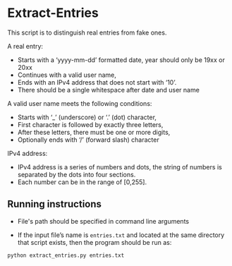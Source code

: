 # Extract-Entries

This script is to distinguish real entries from fake ones.

 A real entry:
- Starts with a ‘yyyy-mm-dd’ formatted date, year should only be 19xx or 20xx
- Continues with a valid user name,
- Ends with an IPv4 address that does not start with ‘10’.
- There should be a single whitespace after date and user name

A valid user name meets the following conditions:
- Starts with ‘_’ (underscore) or ‘.’ (dot) character,
- First character is followed by exactly three letters,
- After these letters, there must be one or more digits,
- Optionally ends with ‘/’ (forward slash) character

IPv4 address:
- IPv4 address is a series of numbers and dots, the string of
 numbers is separated by the dots into four sections.
- Each number can be in the range of [0,255].

## Running instructions

-   File's path should be specified in command line arguments

-   If the input file’s name is `entries.txt` and located at the same directory that script exists, then the program should be run as:

```
python extract_entries.py entries.txt
```
